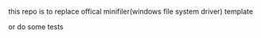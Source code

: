 this repo is to replace offical minifiler(windows file system driver) template  

or do some  tests

